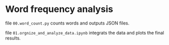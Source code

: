 # Word frequency analysis

file `00.word_count.py` counts words and outputs JSON files.

file `01.orgnize_and_analyze_data.ipynb` integrats the data and plots the final results.
